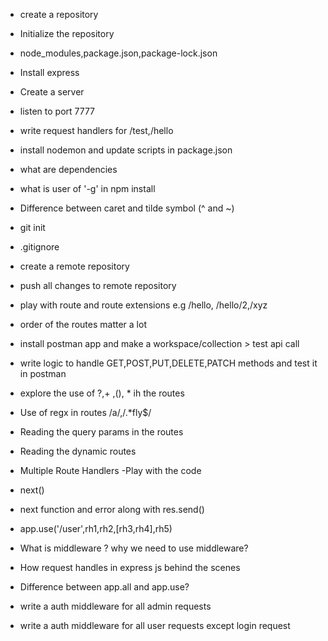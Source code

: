 - create a repository
- Initialize the repository
- node_modules,package.json,package-lock.json
- Install express
- Create a server
- listen to port 7777
- write request handlers for /test,/hello
- install nodemon and update scripts in package.json
- what are dependencies
- what is user of '-g' in npm install 
- Difference between caret and tilde symbol (^ and ~)


- git init
- .gitignore
- create a remote repository
- push all changes to remote repository

- play with route and route extensions e.g /hello, /hello/2,/xyz
- order of the routes matter a lot

- install postman app and make a workspace/collection > test api call
- write logic to handle GET,POST,PUT,DELETE,PATCH methods and test it in postman

- explore the use of ?,+ ,(), * ih the routes
- Use of regx in routes /a/,/.*fly$/
- Reading the query params in the routes
- Reading the dynamic routes

- Multiple Route Handlers -Play with the code
- next()
- next function and error along with res.send()
- app.use('/user',rh1,rh2,[rh3,rh4],rh5)

- What is middleware ? why we need to use middleware?
- How request handles in express js behind the scenes 

- Difference between app.all and app.use?
- write a auth middleware for all admin requests
- write a auth middleware for all user requests except login request